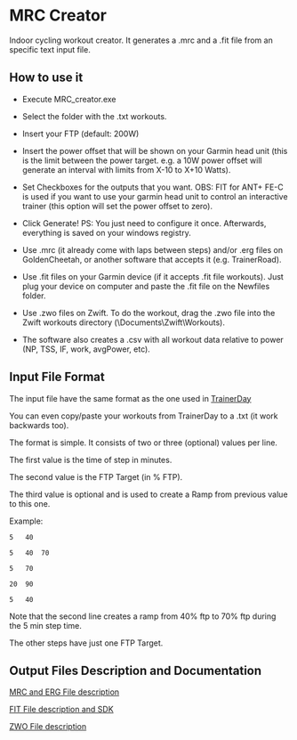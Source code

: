 # MRC Creator
Indoor cycling workout creator. It generates a .mrc and a .fit file from an specific text input file. 

## How to use it
- Execute MRC_creator.exe

- Select the folder with the .txt workouts.

- Insert your FTP (default: 200W)

- Insert the power offset that will be shown on your Garmin head unit (this is the limit between the power target. e.g. a 10W power offset will generate an interval with limits from X-10 to X+10 Watts).

- Set Checkboxes for the outputs that you want. OBS: FIT for ANT+ FE-C is used if you want to use your garmin head unit to control an interactive trainer (this option will set the power offset to zero).

- Click Generate! PS: You just need to configure it once. Afterwards, everything is saved on your windows registry. 

- Use .mrc (it already come with laps between steps) and/or .erg files on GoldenCheetah, or another software that accepts it (e.g. TrainerRoad).

- Use .fit files on your Garmin device (if it accepts .fit file workouts). Just plug your device on computer and paste the .fit file on the Newfiles folder.

- Use .zwo files on Zwift. To do the workout, drag the .zwo file into the Zwift workouts directory (\Documents\Zwift\Workouts\).

- The software also creates a .csv with all workout data relative to power (NP, TSS, IF, work, avgPower, etc).

## Input File Format
The input file have the same format as the one used in [TrainerDay](https://trainerday.com/) 

You can even copy/paste your workouts from TrainerDay to a .txt (it work backwards too).

The format is simple. It consists of two or three (optional) values per line.

The first value is the time of step in minutes.

The second value is the FTP Target (in % FTP).

The third value is optional and is used to create a Ramp from previous value to this one.

Example:
```
5	40

5	40	70

5	70

20	90

5	40
```

Note that the second line creates a ramp from 40% ftp to 70% ftp during the 5 min step time.

The other steps have just one FTP Target.

## Output Files Description and Documentation

[MRC and ERG File description](https://support.trainerroad.com/hc/en-us/articles/201944204-Creating-a-Workout-from-an-ERG-or-MRC-File)

[FIT File description and SDK](https://developer.garmin.com/fit/download/)

[ZWO File description](https://github.com/h4l/zwift-workout-file-reference/blob/master/zwift_workout_file_tag_reference.md)
